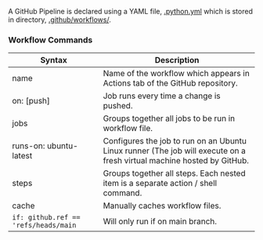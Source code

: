 A GitHub Pipeline is declared using a YAML file, [.python.yml](https://github.com/arzukhanna/sudoku-python/tree/4-duplicate-project-on-github/.github/workflows) 
which is stored in directory, [.github/workflows/](https://github.com/arzukhanna/sudoku-python/tree/4-duplicate-project-on-github/.github/workflows).

### Workflow Commands 

| Syntax | Description |
| --------|-------------|
| name | Name of the workflow which appears in Actions tab of the GitHub repository. |
| on: [push] | Job runs every time a change is pushed. |
| jobs | Groups together all jobs to be run in workflow file. |
| runs-on: ubuntu-latest | Configures the job to run on an Ubuntu Linux runner (The job will execute on a fresh virtual machine hosted by GitHub.|
| steps |  Groups together all steps. Each nested item is a separate action / shell command.|
| cache | Manually caches workflow files. |
| `if: github.ref == 'refs/heads/main` | Will only run if on main branch. | 
